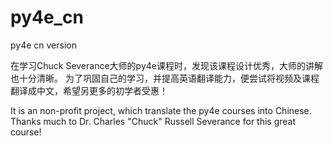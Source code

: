 # py4e_cn
py4e cn version

在学习Chuck Severance大师的py4e课程时，发现该课程设计优秀，大师的讲解也十分清晰。
为了巩固自己的学习，并提高英语翻译能力，便尝试将视频及课程翻译成中文，希望另更多的初学者受惠！

It is an non-profit project, which translate the py4e courses into Chinese. 
Thanks much to Dr. Charles "Chuck" Russell Severance for this great course!
